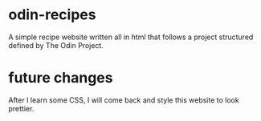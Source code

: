 # odin-recipes
A simple recipe website written all in html that follows a project structured defined by The Odin Project.

# future changes
After I learn some CSS, I will come back and style this website to look prettier.
